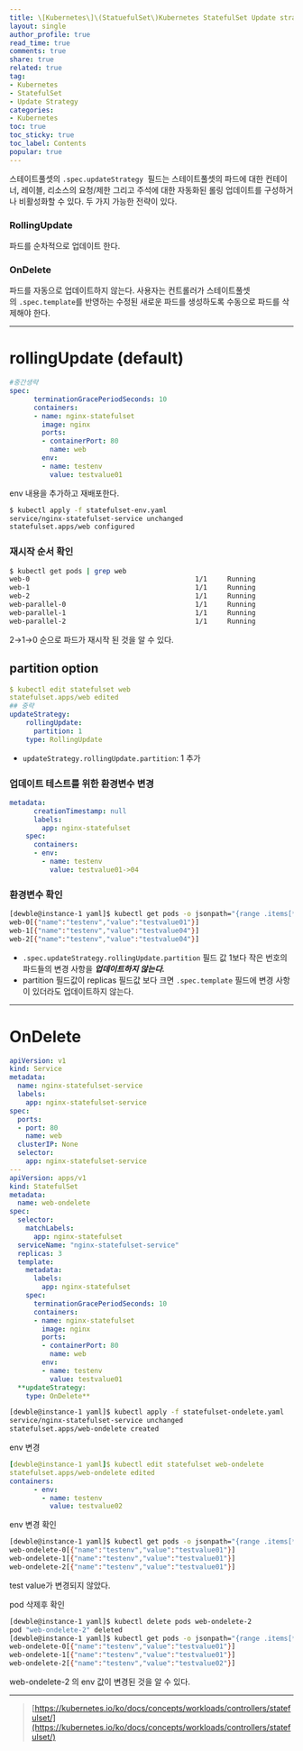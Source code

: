 ```yaml
---
title: \[Kubernetes\]\(StatuefulSet\)Kubernetes StatefulSet Update strategy
layout: single
author_profile: true
read_time: true
comments: true
share: true
related: true
tag:
- Kubernetes
- StatefulSet
- Update Strategy
categories:
- Kubernetes
toc: true
toc_sticky: true
toc_label: Contents
popular: true
---
```

스테이트풀셋의 `.spec.updateStrategy`  필드는 스테이트풀셋의 파드에 대한 컨테이너, 레이블, 리소스의 요청/제한 그리고 주석에 대한 자동화된 롤링 업데이트를 구성하거나 비활성화할 수 있다. 두 가지 가능한 전략이 있다.

### RollingUpdate

파드를 순차적으로 업데이트 한다.

### OnDelete

파드를 자동으로 업데이트하지 않는다. 사용자는 컨트롤러가 스테이트풀셋의 `.spec.template`를 반영하는 수정된 새로운 파드를 생성하도록 수동으로 파드를 삭제해야 한다.

---

# rollingUpdate (default)

```yaml
#중간생략
spec:
      terminationGracePeriodSeconds: 10
      containers:
      - name: nginx-statefulset
        image: nginx
        ports:
        - containerPort: 80
          name: web
        env:
        - name: testenv
          value: testvalue01
```

env 내용을 추가하고 재배포한다.

```bash
$ kubectl apply -f statefulset-env.yaml
service/nginx-statefulset-service unchanged
statefulset.apps/web configured
```

### 재시작 순서 확인

```bash
$ kubectl get pods | grep web
web-0                                         1/1     Running            0          10s
web-1                                         1/1     Running            0          29s
web-2                                         1/1     Running            0          42s
web-parallel-0                                1/1     Running            0          12m
web-parallel-1                                1/1     Running            0          12m
web-parallel-2                                1/1     Running            0          12m
```

2→1→0 순으로 파드가 재시작 된 것을 알 수 있다.

## partition option

```yaml
$ kubectl edit statefulset web
statefulset.apps/web edited
## 중략
updateStrategy:
    rollingUpdate:
      partition: 1
    type: RollingUpdate
```

- `updateStrategy.rollingUpdate.partition`: 1 추가

### 업데이트 테스트를 위한 환경변수 변경

```yaml
metadata:
      creationTimestamp: null
      labels:
        app: nginx-statefulset
    spec:
      containers:
      - env:
        - name: testenv
          value: testvalue01->04
```

### 환경변수 확인

```bash
[dewble@instance-1 yaml]$ kubectl get pods -o jsonpath="{range .items[*]}{.metadata.name}{.spec.containers[0].env}{'\n'}{end}" |grep web
web-0[{"name":"testenv","value":"testvalue01"}]
web-1[{"name":"testenv","value":"testvalue04"}]
web-2[{"name":"testenv","value":"testvalue04"}]
```

- `.spec.updateStrategy.rollingUpdate.partition` 필드 값 1보다 작은 번호의 파드들의 변경 사항을 ***업데이트하지 않는다.***
- partition 필드값이 replicas 필드값 보다 크면 `.spec.template` 필드에 변경 사항이 있더라도 업데이트하지 않는다.

---

# OnDelete

```yaml
apiVersion: v1
kind: Service
metadata:
  name: nginx-statefulset-service
  labels:
    app: nginx-statefulset-service
spec:
  ports:
  - port: 80
    name: web
  clusterIP: None
  selector:
    app: nginx-statefulset-service
---
apiVersion: apps/v1
kind: StatefulSet
metadata:
  name: web-ondelete
spec:
  selector:
    matchLabels:
      app: nginx-statefulset
  serviceName: "nginx-statefulset-service"
  replicas: 3 
  template:
    metadata:
      labels:
        app: nginx-statefulset
    spec:
      terminationGracePeriodSeconds: 10
      containers:
      - name: nginx-statefulset
        image: nginx
        ports:
        - containerPort: 80
          name: web
        env:
        - name: testenv
          value: testvalue01
  **updateStrategy:
    type: OnDelete**
```

```bash
[dewble@instance-1 yaml]$ kubectl apply -f statefulset-ondelete.yaml
service/nginx-statefulset-service unchanged
statefulset.apps/web-ondelete created
```

env 변경

```yaml
[dewble@instance-1 yaml]$ kubectl edit statefulset web-ondelete
statefulset.apps/web-ondelete edited
containers:
      - env:
        - name: testenv
          value: testvalue02
```

env 변경 확인

```bash
[dewble@instance-1 yaml]$ kubectl get pods -o jsonpath="{range .items[*]}{.metadata.name}{.spec.containers[0].env}{'\n'}{end}" |grep web
web-ondelete-0[{"name":"testenv","value":"testvalue01"}]
web-ondelete-1[{"name":"testenv","value":"testvalue01"}]
web-ondelete-2[{"name":"testenv","value":"testvalue01"}]
```

test value가 변경되지 않았다.

pod 삭제후 확인

```bash
[dewble@instance-1 yaml]$ kubectl delete pods web-ondelete-2
pod "web-ondelete-2" deleted
[dewble@instance-1 yaml]$ kubectl get pods -o jsonpath="{range .items[*]}{.metadata.name}{.spec.containers[0].env}{'\n'}{end}" |grep web
web-ondelete-0[{"name":"testenv","value":"testvalue01"}]
web-ondelete-1[{"name":"testenv","value":"testvalue01"}]
web-ondelete-2[{"name":"testenv","value":"testvalue02"}]
```

web-ondelete-2 의 env 값이 변경된 것을 알 수 있다.

---

> [https://kubernetes.io/ko/docs/concepts/workloads/controllers/statefulset/](https://kubernetes.io/ko/docs/concepts/workloads/controllers/statefulset/)
>